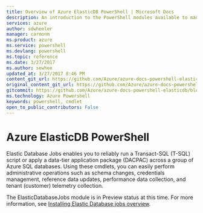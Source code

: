```yaml
---
title: Overview of Azure ElasticDB PowerShell | Microsoft Docs
description: An introduction to the PowerShell modules available to manage Azure resources.
services: azure
author: sdwheeler
manager: carmonm
ms.product: azure
ms.service: powershell
ms.devlang: powershell
ms.topic: reference
ms.date: 3/27/2017
ms.author: sewhee
updated_at: 3/27/2017 8:46 PM
content_git_url: https://github.com/Azure/azure-docs-powershell-elasticdb/blob/master/ElasticDB/conceptual-docs/overview.md
original_content_git_url: https://github.com/Azure/azure-docs-powershell-elasticdb/blob/master/ElasticDB/conceptual-docs/overview.md
gitcommit: https://github.com/Azure/azure-docs-powershell-elasticdb/blob/962c2eeb8b9d9ad2c5803e59fea64c725660cdbf/ElasticDB/conceptual-docs/overview.md
ms.technology: Azure Powershell
keywords: powershell, cmdlet
open_to_public_contributors: False
---
```


# Azure ElasticDB PowerShell

Elastic Database Jobs enables you to reliably run a Transact-SQL (T-SQL) script or apply a
data-tier application package (DACPAC) across a group of Azure SQL databases. Using these cmdlets,
you can easily perform administrative operations such as schema changes, credentials management,
reference data updates, performance data collection, and tenant (customer) telemetry collection.

The ElasticDatabaseJobs module is in Preview status at this time. For more information, see
[Installing Elastic Database jobs overview](https://docs.microsoft.com/en-us/azure/sql-database/sql-database-elastic-jobs-service-installation).
